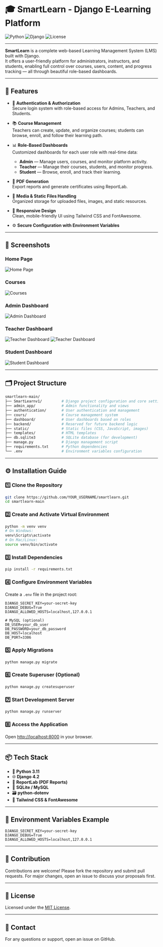 
# 🎓 SmartLearn - Django E-Learning Platform

![Python](https://img.shields.io/badge/Python-3.11-blue?logo=python&logoColor=white)
![Django](https://img.shields.io/badge/Django-4.2-green?logo=django&logoColor=white)
![License](https://img.shields.io/badge/License-MIT-yellow.svg)

---

**SmartLearn** is a complete web-based Learning Management System (LMS) built with Django.  
It offers a user-friendly platform for administrators, instructors, and students, enabling full control over courses, users, content, and progress tracking — all through beautiful role-based dashboards.

---

## 🚀 Features

- 🔐 **Authentication & Authorization**  
  Secure login system with role-based access for Admins, Teachers, and Students.

- 📚 **Course Management**  
  Teachers can create, update, and organize courses; students can browse, enroll, and follow their learning path.

- 📊 **Role-Based Dashboards**  
  Customized dashboards for each user role with real-time data:
  - **Admin** — Manage users, courses, and monitor platform activity.
  - **Teacher** — Manage their courses, students, and monitor progress.
  - **Student** — Browse, enroll, and track their learning.

- 📄 **PDF Generation**  
  Export reports and generate certificates using ReportLab.

- 📁 **Media & Static Files Handling**  
  Organized storage for uploaded files, images, and static resources.

- 📱 **Responsive Design**  
  Clean, mobile-friendly UI using Tailwind CSS and FontAwesome.

- ⚙️ **Secure Configuration with Environment Variables**

---

## 📸 Screenshots

### Home Page

![Home Page](smartlearn-main/screenshots/homepage.png)

### Courses

![Courses](smartlearn-main/screenshots/courses.png)

### Admin Dashboard

![Admin Dashboard](smartlearn-main/screenshots/admindashboard.png)

### Teacher Dashboard

![Teacher Dashboard](smartlearn-main/screenshots/enseignantdashboard1.png)
![Teacher Dashboard](smartlearn-main/screenshots/enseignantdashboard2.png)


### Student Dashboard

![Student Dashboard](smartlearn-main/screenshots/learnerdashboard.png)



---

## 🗂 Project Structure

```bash
smartlearn-main/
├── SmartLearnv1/         # Django project configuration and core settings
├── admin_app/            # Admin functionality and views
├── authentication/       # User authentication and management
├── cours/                # Course management system
├── dashboard/            # User dashboards based on roles
├── backend/              # Reserved for future backend logic
├── static/               # Static files (CSS, JavaScript, images)
├── templates/            # HTML templates
├── db.sqlite3            # SQLite database (for development)
├── manage.py             # Django management script
├── requirements.txt      # Python dependencies
└── .env                  # Environment variables configuration
````

---

## ⚙️ Installation Guide

### 1️⃣ Clone the Repository

```bash
git clone https://github.com/YOUR_USERNAME/smartlearn.git
cd smartlearn-main
```

### 2️⃣ Create and Activate Virtual Environment

```bash
python -m venv venv
# On Windows:
venv\Scripts\activate
# On Mac/Linux:
source venv/bin/activate
```

### 3️⃣ Install Dependencies

```bash
pip install -r requirements.txt
```

### 4️⃣ Configure Environment Variables

Create a `.env` file in the project root:

```env
DJANGO_SECRET_KEY=your-secret-key
DJANGO_DEBUG=True
DJANGO_ALLOWED_HOSTS=localhost,127.0.0.1

# MySQL (optional)
DB_USER=your_db_user
DB_PASSWORD=your_db_password
DB_HOST=localhost
DB_PORT=3306
```

### 5️⃣ Apply Migrations

```bash
python manage.py migrate
```

### 6️⃣ Create Superuser (Optional)

```bash
python manage.py createsuperuser
```

### 7️⃣ Start Development Server

```bash
python manage.py runserver
```

### 8️⃣ Access the Application

Open [http://localhost:8000](http://localhost:8000) in your browser.

---

## 📦 Tech Stack

* 🐍 **Python 3.11**
* 🌐 **Django 4.2**
* 📄 **ReportLab (PDF Reports)**
* 💾 **SQLite / MySQL**
* 🗃 **python-dotenv**
* 🎨 **Tailwind CSS & FontAwesome**

---

## 🔐 Environment Variables Example

```env
DJANGO_SECRET_KEY=your-secret-key
DJANGO_DEBUG=True
DJANGO_ALLOWED_HOSTS=localhost,127.0.0.1
```

---

## 🤝 Contribution

Contributions are welcome!
Please fork the repository and submit pull requests.
For major changes, open an issue to discuss your proposals first.

---

## 📄 License

Licensed under the [MIT License](LICENSE).

---

## 📩 Contact

For any questions or support, open an issue on GitHub.



